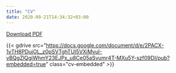 ```yaml
---
title: "CV"
date: 2020-09-21T14:34:32+03:00
---
```


[Download PDF](https://docs.google.com/document/d/1NrN2BcvU_42cngImlT9LzaBN-Inf4yNY_9BZxt-OI6M/export?format=pdf)

{{< gdrive src="https://docs.google.com/document/d/e/2PACX-1vTH8PDujOL_z0pSVTghTUI5VXiMvuI-vBQgZlQgiWhmY23EJPx_u8Ce05aSvumr4T-MXu5Y-szf09DI/pub?embedded=true" class="cv-embedded" >}}
